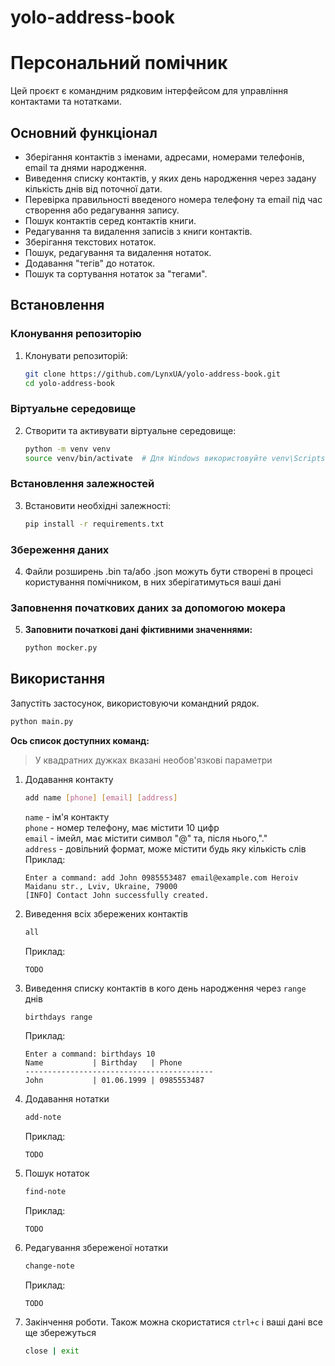 # yolo-address-book

# Персональний помічник

Цей проєкт є командним рядковим інтерфейсом для управління контактами та нотатками.

## Основний функціонал

- Зберігання контактів з іменами, адресами, номерами телефонів, email та днями народження.
- Виведення списку контактів, у яких день народження через задану кількість днів від поточної дати.
- Перевірка правильності введеного номера телефону та email під час створення або редагування запису.
- Пошук контактів серед контактів книги.
- Редагування та видалення записів з книги контактів.
- Зберігання текстових нотаток.
- Пошук, редагування та видалення нотаток.
- Додавання "тегів" до нотаток.
- Пошук та сортування нотаток за "тегами".

## Встановлення

### Клонування репозиторію

1. Клонувати репозиторій:
    ```sh
    git clone https://github.com/LynxUA/yolo-address-book.git
    cd yolo-address-book
    ```

### Віртуальне середовище

2. Створити та активувати віртуальне середовище:
    ```sh
    python -m venv venv
    source venv/bin/activate  # Для Windows використовуйте venv\Scripts\activate
    ```

### Встановлення залежностей

3. Встановити необхідні залежності:
    ```sh
    pip install -r requirements.txt
    ```

### Збереження даних

4. Файли розширень .bin та/або .json можуть бути створені в процесі користування помічником, в них зберігатимуться ваші дані

### Заповнення початкових даних за допомогою мокера

5. **Заповнити початкові дані фіктивними значеннями:**
    ```sh
    python mocker.py
    ```

## Використання

Запустіть застосунок, використовуючи командний рядок. 
```sh
python main.py
```
**Ось список доступних команд:**
>У квадратних дужках вказані необов'язкові параметри

1.  Додавання контакту
    ```sh
    add name [phone] [email] [address]
    ```
    `name` - ім'я контакту\
    `phone` - номер телефону, має містити 10 цифр\
    `email` - імейл, має містити символ "@" та, після нього,"."\
    `address` - довільний формат, може містити будь яку кількість слів\
    Приклад:
    ```
    Enter a command: add John 0985553487 email@example.com Heroiv Maidanu str., Lviv, Ukraine, 79000
    [INFO] Contact John successfully created.
    ```
0.  Виведення всіх збережених контактів
    ```sh
    all
    ```
    Приклад:
    ```
    TODO
    ```
0.  Виведення списку контактів в кого день народження через `range` днів
    ```sh
    birthdays range
    ```
    Приклад:
    ```
    Enter a command: birthdays 10
    Name           | Birthday   | Phone
    ------------------------------------------
    John           | 01.06.1999 | 0985553487
    ```
0.  Додавання нотатки
    ```sh
    add-note
    ```
    Приклад:
    ```
    TODO
    ```
0.  Пошук нотаток
    ```sh
    find-note
    ```
    Приклад:
    ```
    TODO
    ```
0.  Редагування збереженої нотатки
    ```sh
    change-note
    ```
    Приклад:
    ```
    TODO
    ```
0. Закінчення роботи. Також можна скористатися `ctrl+c` і ваші дані все ще збережуться
    ```sh
    close | exit
    ```